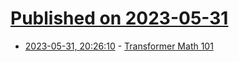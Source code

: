 # [Published on 2023-05-31](index.md)

* [2023-05-31, 20:26:10](https://lobste.rs/s/1fjc4l/transformer_math_101) - [Transformer Math 101](https://blog.eleuther.ai/transformer-math/)
